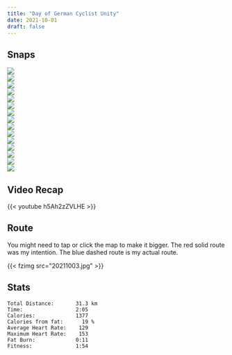 ```yaml
---
title: "Day of German Cyclist Unity"
date: 2021-10-01
draft: false
---
```




## Snaps

![](IMG211003-111217F.JPG)  
![](IMG211003-111242F.JPG)  
![](IMG211003-111344F.JPG)  
![](IMG211003-111454F.JPG)  
![](IMG211003-111610F.JPG)  
![](IMG211003-111741F.JPG)  
![](IMG211003-111743862_s.jpg)  
![](IMG211003-111856F.JPG)  
![](IMG211003-112119F.JPG)  
![](IMG211003-114534237_s.jpg)  
![](IMG211003-114655F.JPG)  
![](IMG211003-115137F.JPG)  
![](IMG211003-115731F.JPG)  
![](IMG211003-115940F.JPG)  
![](IMG211003-122731F.JPG)  



## Video Recap


{{< youtube h5Ah2zZVLHE >}}

## Route
You might need to tap or click the map to make it bigger.  The red solid route was my intention.  The blue dashed route is my actual route.  

{{< fzimg src="20211003.jpg" >}}

## Stats

```
Total Distance:       31.3 km 
Time:                 2:05 
Calories:             1377
Calories from fat:      19 %
Average Heart Rate:    129
Maximum Heart Rate:    153
Fat Burn:             0:11
Fitness:              1:54
```

